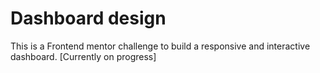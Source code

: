 # Dashboard design

This is a Frontend mentor challenge to build a responsive and interactive dashboard.
[Currently on progress]